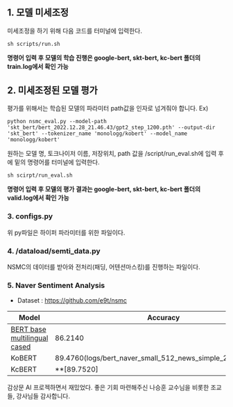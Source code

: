 # 
## 1. 모델 미세조정
미세조정을 하기 위해 다음 코드를 터미널에 입력한다.


    sh scripts/run.sh


**명령어 입력 후 모델의 학습 진행은 google-bert, skt-bert, kc-bert 폴더의 train.log에서 확인 가능**

## 2. 미세조정된 모델 평가
평가를 위해서는 학습된 모델의 파라미터 path값을 인자로 넘겨줘야 합니다.
Ex)


    python nsmc_eval.py --model-path 'skt_bert/bert_2022.12.28_21.46.43/gpt2_step_1200.pth' --output-dir 'skt_bert' --tokenizer_name 'monologg/kobert' --model_name 'monologg/kobert'

원하는 모델 명, 토크나이저 이름, 저장위치, path 값을 /script/run_eval.sh에 입력 후에 밑의 명령어를 터미널에 입력한다.


    sh scirpt/run_eval.sh

**명령어 입력 후 모델의 평가 결과는 google-bert, skt-bert, kc-bert 폴더의 valid.log에서 확인 가능**

### 3. configs.py
위 py파일은 하이퍼 파라미터를 위한 파일이다.

### 4. /dataload/semti_data.py
NSMC의 데이터를 받아와 전처리(패딩, 어텐션마스킹)를 진행하는 파일이다.

### 5. Naver Sentiment Analysis

* Dataset : <https://github.com/e9t/nsmc>

| Model                                                                                               | Accuracy                                                        |
| --------------------------------------------------------------------------------------------------- | --------------------------------------------------------------- |
| [BERT base multilingual cased](https://github.com/google-research/bert/blob/master/multilingual.md) | 86.2140                                                           |
| KoBERT                                                                                              | 89.4760(logs/bert_naver_small_512_news_simple_20190624.txt) |
| KcBERT                                                         | **[89.7520]                                                           |


감상문 AI 프로젝하면서 재밌었다.
좋은 기회 마련해주신 나승훈 교수님을 비롯한 조교들, 강사님들 감사합니다.
